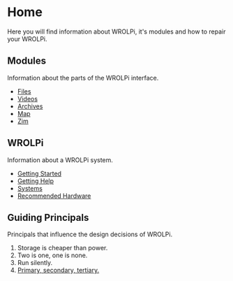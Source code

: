 # Home

Here you will find information about WROLPi, it's modules and how to repair your WROLPi.

## Modules

Information about the parts of the WROLPi interface.

* [Files](modules/files/index.md)
* [Videos](modules/videos/index.md)
* [Archives](modules/archives/index.md)
* [Map](modules/map/index.md)
* [Zim](modules/zim/index.md)

## WROLPi

Information about a WROLPi system.

* [Getting Started](system/getting-started.md)
* [Getting Help](system/getting-help.md)
* [Systems](system/index.md)
* [Recommended Hardware](system/recommended-hardware.md)

## Guiding Principals

Principals that influence the design decisions of WROLPi.

1. Storage is cheaper than power.
2. Two is one, one is none.
3. Run silently.
4. [Primary, secondary, tertiary.](system/primary-secondary-tertiary.md)
